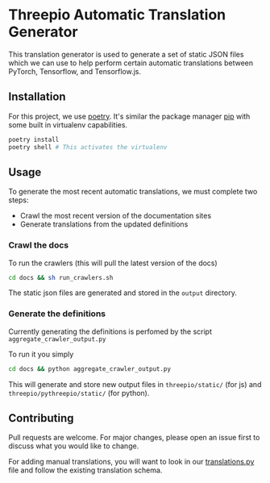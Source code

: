 # Threepio Automatic Translation Generator

This translation generator is used to generate a set of static JSON files which we can use to help perform certain automatic translations between PyTorch, Tensorflow, and Tensorflow.js.

## Installation

For this project, we use [poetry](https://python-poetry.org/). It's similar the package manager [pip](https://pip.pypa.io/en/stable/) with some built in virtualenv capabilities.

```bash
poetry install
poetry shell # This activates the virtualenv
```

## Usage

To generate the most recent automatic translations, we must complete two steps:

 - Crawl the most recent version of the documentation sites
 - Generate translations from the updated definitions


### Crawl the docs

To run the crawlers (this will pull the latest version of the docs)

```bash
cd docs && sh run_crawlers.sh
```

The static json files are generated and stored in the `output` directory.

### Generate the definitions

Currently generating the definitions is perfomed by the script `aggregate_crawler_output.py`

To run it you simply

```bash
cd docs && python aggregate_crawler_output.py
```

This will generate and store new output files in `threepio/static/` (for js) and `threepio/pythreepio/static/` (for python).

## Contributing
Pull requests are welcome. For major changes, please open an issue first to discuss what you would like to change.

For adding manual translations, you will want to look in our [translations.py](https://github.com/OpenMined/Threepio/blob/master/docs-crawler/docs/translations.py) file and follow the existing translation schema.